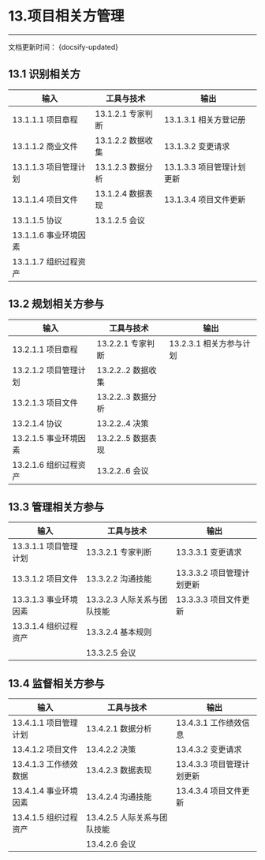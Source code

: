 #  13.项目相关方管理

---
文档更新时间： {docsify-updated}



## 13.1 识别相关方

| 输入                  | 工具与技术                  | 输出                      |
| --------------------- | --------------------------- | ------------------------- |
| 13.1.1.1 项目章程     | 13.1.2.1 专家判断           | 13.1.3.1 相关方登记册     |
| 13.1.1.2 商业文件     | 13.1.2.2 数据收集           | 13.1.3.2 变更请求         |
| 13.1.1.3 项目管理计划 | 13.1.2.3 数据分析           | 13.1.3.3 项目管理计划更新 |
| 13.1.1.4 项目文件     | 13.1.2.4 数据表现           | 13.1.3.4 项目文件更新     |
| 13.1.1.5 协议         | 13.1.2.5 会议               |                           |
| 13.1.1.6 事业环境因素 |                             |                           |
| 13.1.1.7 组织过程资产 |                             |                           |

##  13.2 规划相关方参与

| 输入                  | 工具与技术                  | 输出                      |
| --------------------- | --------------------------- | ------------------------- |
| 13.2.1.1 项目章程     | 13.2.2.1 专家判断           | 13.2.3.1 相关方参与计划   |
| 13.2.1.2 项目管理计划 | 13.2.2..2 数据收集          |                           |
| 13.2.1.3 项目文件     | 13.2.2..3 数据分析          |                           |
| 13.2.1.4 协议         | 13.2.2..4 决策              |                           |
| 13.2.1.5 事业环境因素 | 13.2.2..5 数据表现          |                           |
| 13.2.1.6 组织过程资产 | 13.2.2..6 会议              |                           |

##  13.3 管理相关方参与

| 输入                  | 工具与技术                  | 输出                      |
| --------------------- | --------------------------- | ------------------------- |
| 13.3.1.1 项目管理计划 | 13.3.2.1 专家判断           | 13.3.3.1 变更请求         |
| 13.3.1.2 项目文件     | 13.3.2.2 沟通技能           | 13.3.3.2 项目管理计划更新 |
| 13.3.1.3 事业环境因素 | 13.3.2.3 人际关系与团队技能 | 13.3.3.3 项目文件更新     |
| 13.3.1.4 组织过程资产 | 13.3.2.4 基本规则           |                           |
|                       | 13.3.2.5 会议               |                           |

##  13.4 监督相关方参与

| 输入                  | 工具与技术                  | 输出                      |
| --------------------- | --------------------------- | ------------------------- |
| 13.4.1.1 项目管理计划 | 13.4.2.1 数据分析           | 13.4.3.1 工作绩效信息     |
| 13.4.1.2 项目文件     | 13.4.2.2 决策               | 13.4.3.2 变更请求         |
| 13.4.1.3 工作绩效数据 | 13.4.2.3 数据表现           | 13.4.3.3 项目管理计划更新 |
| 13.4.1.4 事业环境因素 | 13.4.2.4 沟通技能           | 13.4.3.4 项目文件更新     |
| 13.4.1.5 组织过程资产 | 13.4.2.5 人际关系与团队技能 |                           |
|                       | 13.4.2.6 会议               |                           |
